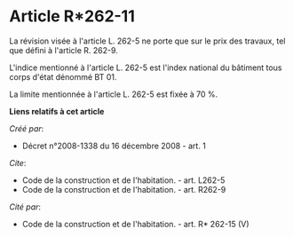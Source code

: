 # Article R*262-11

La révision visée à l'article L. 262-5 ne porte que sur le prix des travaux, tel que défini à l'article R. 262-9.

L'indice mentionné à l'article L. 262-5 est l'index national du bâtiment tous corps d'état dénommé BT 01. 

La limite mentionnée à l'article L. 262-5 est fixée à 70 %.

**Liens relatifs à cet article**

_Créé par_:

  - Décret n°2008-1338 du 16 décembre 2008 - art. 1

_Cite_:

  - Code de la construction et de l'habitation. - art. L262-5
  - Code de la construction et de l'habitation. - art. R262-9

_Cité par_:

  - Code de la construction et de l'habitation. - art. R* 262-15 (V)
